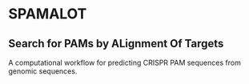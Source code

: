 # SPAMALOT

## **S**earch for **PAM**s by **AL**ignment **O**f **T**argets

A computational workflow for predicting CRISPR PAM sequences from genomic sequences.

